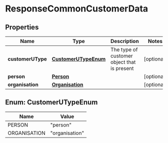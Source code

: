 # ResponseCommonCustomerData

## Properties
Name | Type | Description | Notes
------------ | ------------- | ------------- | -------------
**customerUType** | [**CustomerUTypeEnum**](#CustomerUTypeEnum) | The type of customer object that is present |  [optional]
**person** | [**Person**](Person.md) |  |  [optional]
**organisation** | [**Organisation**](Organisation.md) |  |  [optional]

<a name="CustomerUTypeEnum"></a>
## Enum: CustomerUTypeEnum
Name | Value
---- | -----
PERSON | &quot;person&quot;
ORGANISATION | &quot;organisation&quot;
